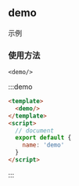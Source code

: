 <script>
  export default {
    name: 'docs'
  }
</script>

## demo

示例

### 使用方法

`<demo/>`

:::demo
```html
<template>
  <demo/>
</template>
<script>
  // document
  export default {
    name: 'demo'
  }
</script>
```
:::
